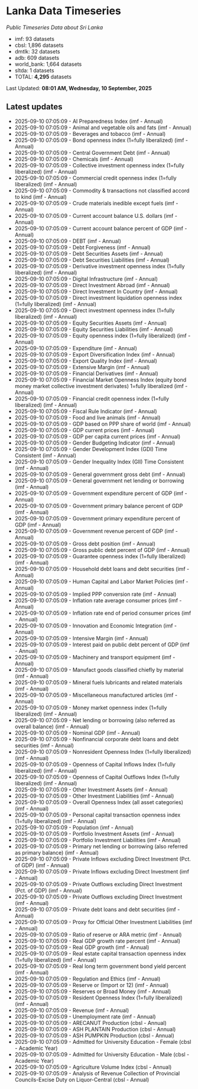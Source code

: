 # Lanka Data Timeseries
*Public Timeseries Data about Sri Lanka*

* imf: 93 datasets
* cbsl: 1,896 datasets
* dmtlk: 32 datasets
* adb: 609 datasets
* world_bank: 1,664 datasets
* sltda: 1 datasets
* TOTAL: **4,295** datasets

Last Updated: **08:01 AM, Wednesday, 10 September, 2025**

## Latest updates

* 2025-09-10 07:05:09 - AI Preparedness Index (imf - Annual)
* 2025-09-10 07:05:09 - Animal and vegetable oils and fats (imf - Annual)
* 2025-09-10 07:05:09 - Beverages and tobacco (imf - Annual)
* 2025-09-10 07:05:09 - Bond openness index (1=fully liberalized) (imf - Annual)
* 2025-09-10 07:05:09 - Central Government Debt (imf - Annual)
* 2025-09-10 07:05:09 - Chemicals (imf - Annual)
* 2025-09-10 07:05:09 - Collective investment openness index (1=fully liberalized) (imf - Annual)
* 2025-09-10 07:05:09 - Commercial credit openness index (1=fully liberalized) (imf - Annual)
* 2025-09-10 07:05:09 - Commodity & transactions not classified accord to kind (imf - Annual)
* 2025-09-10 07:05:09 - Crude materials inedible except fuels (imf - Annual)
* 2025-09-10 07:05:09 - Current account balance U.S. dollars (imf - Annual)
* 2025-09-10 07:05:09 - Current account balance percent of GDP (imf - Annual)
* 2025-09-10 07:05:09 - DEBT (imf - Annual)
* 2025-09-10 07:05:09 - Debt Forgiveness (imf - Annual)
* 2025-09-10 07:05:09 - Debt Securities Assets (imf - Annual)
* 2025-09-10 07:05:09 - Debt Securities Liabilities (imf - Annual)
* 2025-09-10 07:05:09 - Derivative investment openness index (1=fully liberalized) (imf - Annual)
* 2025-09-10 07:05:09 - Digital Infrastructure (imf - Annual)
* 2025-09-10 07:05:09 - Direct Investment Abroad (imf - Annual)
* 2025-09-10 07:05:09 - Direct Investment In Country (imf - Annual)
* 2025-09-10 07:05:09 - Direct investment liquidation openness index (1=fully liberalized) (imf - Annual)
* 2025-09-10 07:05:09 - Direct investment openness index (1=fully liberalized) (imf - Annual)
* 2025-09-10 07:05:09 - Equity Securities Assets (imf - Annual)
* 2025-09-10 07:05:09 - Equity Securities Liabilities (imf - Annual)
* 2025-09-10 07:05:09 - Equity openness index (1=fully liberalized) (imf - Annual)
* 2025-09-10 07:05:09 - Expenditure (imf - Annual)
* 2025-09-10 07:05:09 - Export Diversification Index (imf - Annual)
* 2025-09-10 07:05:09 - Export Quality Index (imf - Annual)
* 2025-09-10 07:05:09 - Extensive Margin (imf - Annual)
* 2025-09-10 07:05:09 - Financial Derivatives (imf - Annual)
* 2025-09-10 07:05:09 - Financial Market Openness Index (equity bond money market collective investment derivates) 1=fully liberalized (imf - Annual)
* 2025-09-10 07:05:09 - Financial credit openness index (1=fully liberalized) (imf - Annual)
* 2025-09-10 07:05:09 - Fiscal Rule Indicator (imf - Annual)
* 2025-09-10 07:05:09 - Food and live animals (imf - Annual)
* 2025-09-10 07:05:09 - GDP based on PPP share of world (imf - Annual)
* 2025-09-10 07:05:09 - GDP current prices (imf - Annual)
* 2025-09-10 07:05:09 - GDP per capita current prices (imf - Annual)
* 2025-09-10 07:05:09 - Gender Budgeting Indicator (imf - Annual)
* 2025-09-10 07:05:09 - Gender Development Index (GDI) Time Consistent (imf - Annual)
* 2025-09-10 07:05:09 - Gender Inequality Index (GII) Time Consistent (imf - Annual)
* 2025-09-10 07:05:09 - General government gross debt (imf - Annual)
* 2025-09-10 07:05:09 - General government net lending or borrowing (imf - Annual)
* 2025-09-10 07:05:09 - Government expenditure percent of GDP (imf - Annual)
* 2025-09-10 07:05:09 - Government primary balance percent of GDP (imf - Annual)
* 2025-09-10 07:05:09 - Government primary expenditure percent of GDP (imf - Annual)
* 2025-09-10 07:05:09 - Government revenue percent of GDP (imf - Annual)
* 2025-09-10 07:05:09 - Gross debt position (imf - Annual)
* 2025-09-10 07:05:09 - Gross public debt percent of GDP (imf - Annual)
* 2025-09-10 07:05:09 - Guarantee openness index (1=fully liberalized) (imf - Annual)
* 2025-09-10 07:05:09 - Household debt loans and debt securities (imf - Annual)
* 2025-09-10 07:05:09 - Human Capital and Labor Market Policies (imf - Annual)
* 2025-09-10 07:05:09 - Implied PPP conversion rate (imf - Annual)
* 2025-09-10 07:05:09 - Inflation rate average consumer prices (imf - Annual)
* 2025-09-10 07:05:09 - Inflation rate end of period consumer prices (imf - Annual)
* 2025-09-10 07:05:09 - Innovation and Economic Integration (imf - Annual)
* 2025-09-10 07:05:09 - Intensive Margin (imf - Annual)
* 2025-09-10 07:05:09 - Interest paid on public debt percent of GDP (imf - Annual)
* 2025-09-10 07:05:09 - Machinery and transport equipment (imf - Annual)
* 2025-09-10 07:05:09 - Manufact goods classified chiefly by material (imf - Annual)
* 2025-09-10 07:05:09 - Mineral fuels lubricants and related materials (imf - Annual)
* 2025-09-10 07:05:09 - Miscellaneous manufactured articles (imf - Annual)
* 2025-09-10 07:05:09 - Money market openness index (1=fully liberalized) (imf - Annual)
* 2025-09-10 07:05:09 - Net lending or borrowing (also referred as overall balance) (imf - Annual)
* 2025-09-10 07:05:09 - Nominal GDP (imf - Annual)
* 2025-09-10 07:05:09 - Nonfinancial corporate debt loans and debt securities (imf - Annual)
* 2025-09-10 07:05:09 - Nonresident Openness Index (1=fully liberalized) (imf - Annual)
* 2025-09-10 07:05:09 - Openness of Capital Inflows Index (1=fully liberalized) (imf - Annual)
* 2025-09-10 07:05:09 - Openness of Capital Outflows Index (1=fully liberalized) (imf - Annual)
* 2025-09-10 07:05:09 - Other Investment Assets (imf - Annual)
* 2025-09-10 07:05:09 - Other Investment Liabilities (imf - Annual)
* 2025-09-10 07:05:09 - Overall Openness Index (all asset categories) (imf - Annual)
* 2025-09-10 07:05:09 - Personal capital transaction openness index (1=fully liberalized) (imf - Annual)
* 2025-09-10 07:05:09 - Population (imf - Annual)
* 2025-09-10 07:05:09 - Portfolio Investment Assets (imf - Annual)
* 2025-09-10 07:05:09 - Portfolio Investment Liabilities (imf - Annual)
* 2025-09-10 07:05:09 - Primary net lending or borrowing (also referred as primary balance) (imf - Annual)
* 2025-09-10 07:05:09 - Private Inflows excluding Direct Investment (Pct. of GDP) (imf - Annual)
* 2025-09-10 07:05:09 - Private Inflows excluding Direct Investment (imf - Annual)
* 2025-09-10 07:05:09 - Private Outflows excluding Direct Investment (Pct. of GDP) (imf - Annual)
* 2025-09-10 07:05:09 - Private Outflows excluding Direct Investment (imf - Annual)
* 2025-09-10 07:05:09 - Private debt loans and debt securities (imf - Annual)
* 2025-09-10 07:05:09 - Proxy for Official Other Investment Liabilities (imf - Annual)
* 2025-09-10 07:05:09 - Ratio of reserve or ARA metric (imf - Annual)
* 2025-09-10 07:05:09 - Real GDP growth rate percent (imf - Annual)
* 2025-09-10 07:05:09 - Real GDP growth (imf - Annual)
* 2025-09-10 07:05:09 - Real estate capital transaction openness index (1=fully liberalized) (imf - Annual)
* 2025-09-10 07:05:09 - Real long term government bond yield percent (imf - Annual)
* 2025-09-10 07:05:09 - Regulation and Ethics (imf - Annual)
* 2025-09-10 07:05:09 - Reserve or (Import or 12) (imf - Annual)
* 2025-09-10 07:05:09 - Reserves or Broad Money (imf - Annual)
* 2025-09-10 07:05:09 - Resident Openness Index (1=fully liberalized) (imf - Annual)
* 2025-09-10 07:05:09 - Revenue (imf - Annual)
* 2025-09-10 07:05:09 - Unemployment rate (imf - Annual)
* 2025-09-10 07:05:09 - ARECANUT Production (cbsl - Annual)
* 2025-09-10 07:05:09 - ASH PLANTAIN Production (cbsl - Annual)
* 2025-09-10 07:05:09 - ASH PUMPKIN Production (cbsl - Annual)
* 2025-09-10 07:05:09 - Admitted for University Education - Female (cbsl - Academic Year)
* 2025-09-10 07:05:09 - Admitted for University Education - Male (cbsl - Academic Year)
* 2025-09-10 07:05:09 - Agriculture Volume Index (cbsl - Annual)
* 2025-09-10 07:05:09 - Analysis of Revenue Collection of Provincial Councils-Excise Duty on Liquor-Central (cbsl - Annual)